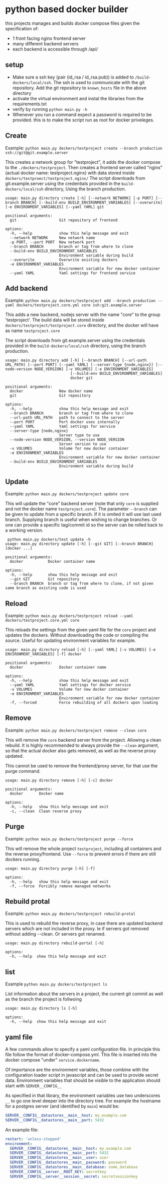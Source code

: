  # python based docker builder
 
this projects manages and builds docker compose files given the specification of:

 - 1 front facing nginx frontend server
 - many different backend servers
 - each backend is accessible through <server>/api/<backendname>

## setup

 - Make sure a ssh key (pair (id_rsa / id_rsa.pub)) is added to `/build-dockers/local/ssh`. 
The ssh is used to communicate with the git repository.
Add the git repository to `known_hosts` file in the above directory
 - activate the virtual environment and instal the libraries from the requirements.txt
 - verify by running `python main.py -h`
 - Whenever you run a command expect a password is required to be provided.
this is to make the script run as root for docker priveleges.


## Create
Example: `python main.py dockers/testproject create --branch production ssh://git@git.example.server`

This creates a network group for "testproject", it adds the docker compose to the `./dockers/testproject`.
Then creates a frontend server called "nginx" (actual docker name: testproject.nginx) with data stored inside `dockers/testproect/testproject.nginx/`
The script downloads from git.example.server using the credentials provided in the `build-dockers/local/ssh` directory,  Using the branch production.

```
usage: main.py directory create [-h] [--network NETWORK] [-p PORT] [--branch BRANCH] [--build-env BUILD_ENVIRONMENT_VARIABLES] [--overwrite] [-e ENVIRONMENT_VARIABLES] [--yaml YAML] git

positional arguments:
  git                   Git repository of frontend

options:
  -h, --help            show this help message and exit
  --network NETWORK     New network name
  -p PORT, --port PORT  New network port
  --branch BRANCH       branch or tag from where to clone
  --build-env BUILD_ENVIRONMENT_VARIABLES
                        Environment variable during build
  --overwrite           Overwrite existing dockers
  -e ENVIRONMENT_VARIABLES
                        Environment variable for new docker container
  --yaml YAML           Yaml settings for frontend service
```


## Add backend

Example: `python main.py dockers/testproject add --branch production --yaml dockers/testproject.core.yml core ssh:git.example.server`

This adds a new backend, nodejs server with the name "core" to the group 'testproject'.
The build data will be stored inside `dockers/testproject/testproject.core` directory, and the docker will have as name `testproject.core`

The script downloads from git.example.server using the credentials provided in the `build-dockers/local/ssh` directory, using the branch production.


```
usage: main.py directory add [-h] [--branch BRANCH] [--url-path URL_PATH] [--port PORT] [--yaml YAML] [--server-type {node,nginx}] [--node-version NODE_VERSION] [-v VOLUMES] [-e ENVIRONMENT_VARIABLES]
                             [--build-env BUILD_ENVIRONMENT_VARIABLES]
                             docker git

positional arguments:
  docker                New docker name
  git                   Git repository

options:
  -h, --help            show this help message and exit
  --branch BRANCH       branch or tag from where to clone
  --url-path URL_PATH   path to connect to the server
  --port PORT           Port docker uses internally
  --yaml YAML           Yaml settings for service
  --server-type {node,nginx}
                        Server type to use
  --node-version NODE_VERSION, --version NODE_VERSION
                        Server version to use
  -v VOLUMES            Volume for new docker container
  -e ENVIRONMENT_VARIABLES
                        Environment variable for new docker container
  --build-env BUILD_ENVIRONMENT_VARIABLES
                        Environment variable during build
```


## Update
Example: `python main.py dockers/testproject update core`

This will update the "core" backend server (note that only `core` is supplied and not the docker name `testproject.core`).
The parameter `--branch` can be given to update from a specific branch. If it is omited it will use last used branch. 
Supplying branch is useful when wishing to change branches. Or one can provide a specific tag/commit id so the server can be rolled back to a working version.

```
 python main.py dockers/test update -h
usage: main.py directory update [-h] [--git GIT] [--branch BRANCH] [docker ...]

positional arguments:
  docker           Docker container name

options:
  -h, --help       show this help message and exit
  --git GIT        Git repository
  --branch BRANCH  branch or tag from where to clone, if not given same branch as existing code is used
```


## Reload
Example: `python main.py dockers/testproject reload --yaml dockers/testproject.core.yml core`

This reloads the settings from the given yaml file for the `core` project and updates the dockers. Without downloading the code or compiling the source.
Useful for updating environment variables for example.

```
usage: main.py directory reload [-h] [--yaml YAML] [-v VOLUMES] [-e ENVIRONMENT_VARIABLES] [-f] docker

positional arguments:
  docker                Docker container name

options:
  -h, --help            show this help message and exit
  --yaml YAML           Yaml settings for docker service
  -v VOLUMES            Volume for new docker container
  -e ENVIRONMENT_VARIABLES
                        Environment variable for new docker container
  -f, --forced          Force rebuilding of all dockers upon loading
```

## Remove

Example: `python main.py dockers/testproject remove --clean core`

This will remove the `core` backend server from the project. Allowing a clean rebuild.
It is highly recommended to always provide the `--clean` argument, so that the actual docker also gets removed, as well as the reverse proxy updated.

This cannot be used to remove the frontend/proxy server, for that use the purge command.


```
usage: main.py directory remove [-h] [-c] docker

positional arguments:
  docker       Docker name

options:
  -h, --help   show this help message and exit
  -c, --clean  Clean reverse proxy
```


## Purge
Example: `python main.py dockers/testproject purge --force`

This will remove the whole project `testproject`, including all containers and the reverse proxy/frontend. 
Use `--force` to prevent errors if there are still dockers running. 

```
usage: main.py directory purge [-h] [-f]

options:
  -h, --help   show this help message and exit
  -f, --force  Forcibly remove managed networks
```

## Rebuild protal
Example: `python main.py dockers/testproject rebuild-protal`

This is used to rebuild the reverse proxy, in case there are updated backend servers which are not included in the proxy.
Ie if servers got removed without adding --clean. Or servers got renamed.

```
usage: main.py directory rebuild-portal [-h]

options:
  -h, --help  show this help message and exit
```

## list
Example `python main.py dockers/testproject ls`

List information about the servers in a project, the current git commit as well as the branch the project is follwoing

```
usage: main.py directory ls [-h]

options:
  -h, --help  show this help message and exit
```

## yaml file

A few commands allow to specify a yaml configuration file. In principle this file follow the format of docker-compose.yml.
This file is inserted into the docker compose "under" `service.dockername`.

Of importance are the environment variables, those combine with the configuration loader script in javascript and can be used to provide secret data.
Environment variables that should be visible to the application should start with `SERVER__CONFIG__`

As specified in that library, the environment variables use two underscores `__` to go one level deeper into the directory tree.
For example the hostname for a postgres server (and identified by `main`) would be:

```yaml
SERVER__CONFIG__datastores__main__host: my.example.com
SERVER__CONFIG__datastores__main__port: 5432
```

An example file:
```yaml
restart: 'unless-stopped'
environment:
  SERVER__CONFIG__datastores__main__host: my.example.com
  SERVER__CONFIG__datastores__main__port: 5432
  SERVER__CONFIG__datastores__main__user: user
  SERVER__CONFIG__datastores__main__password: password
  SERVER__CONFIG__datastores__main__database: some_database
  SERVER__CONFIG__server__ROOT_KEY: secretkey
  SERVER__CONFIG__server__session__secret: secretsessionkey
```
